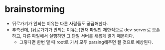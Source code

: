 # brainstorming

- 뒤로가기가 안되는 이유는 다른 사람들도 궁금해한다.
- 추측컨데, (뒤로가기가 안되는 이유는)현재 파일만 제한적으로 dev-server로 오픈하고, 다른 파일에서 실행하면 그 단일 서버를 새롭게 열기 때문이다.
  - 그렇다면 한번 열 때 root로 가서 모두 parsing해주면 될 것으로 예상된다.

